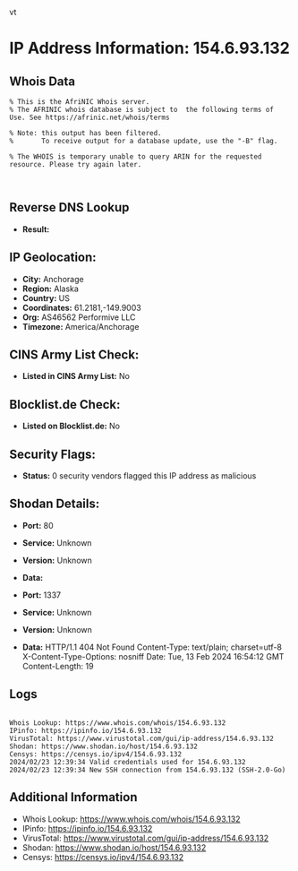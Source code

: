 vt
# IP Address Information: 154.6.93.132

## Whois Data
```
% This is the AfriNIC Whois server.
% The AFRINIC whois database is subject to  the following terms of Use. See https://afrinic.net/whois/terms

% Note: this output has been filtered.
%       To receive output for a database update, use the "-B" flag.

% The WHOIS is temporary unable to query ARIN for the requested resource. Please try again later.



```
## Reverse DNS Lookup
- **Result:** 

## IP Geolocation:
- **City:** Anchorage
- **Region:** Alaska
- **Country:** US
- **Coordinates:** 61.2181,-149.9003
- **Org:** AS46562 Performive LLC
- **Timezone:** America/Anchorage

## CINS Army List Check:
- **Listed in CINS Army List:** 
No

## Blocklist.de Check:
- **Listed on Blocklist.de:** 
No

## Security Flags:
- **Status:** 0 security vendors flagged this IP address as malicious

## Shodan Details:
- **Port:** 80
- **Service:** Unknown
- **Version:** Unknown
- **Data:** 

- **Port:** 1337
- **Service:** Unknown
- **Version:** Unknown
- **Data:** HTTP/1.1 404 Not Found
Content-Type: text/plain; charset=utf-8
X-Content-Type-Options: nosniff
Date: Tue, 13 Feb 2024 16:54:12 GMT
Content-Length: 19



## Logs
```

Whois Lookup: https://www.whois.com/whois/154.6.93.132
IPinfo: https://ipinfo.io/154.6.93.132
VirusTotal: https://www.virustotal.com/gui/ip-address/154.6.93.132
Shodan: https://www.shodan.io/host/154.6.93.132
Censys: https://censys.io/ipv4/154.6.93.132
2024/02/23 12:39:34 Valid credentials used for 154.6.93.132
2024/02/23 12:39:34 New SSH connection from 154.6.93.132 (SSH-2.0-Go)

```
## Additional Information
- Whois Lookup: https://www.whois.com/whois/154.6.93.132
- IPinfo: https://ipinfo.io/154.6.93.132
- VirusTotal: https://www.virustotal.com/gui/ip-address/154.6.93.132
- Shodan: https://www.shodan.io/host/154.6.93.132
- Censys: https://censys.io/ipv4/154.6.93.132

